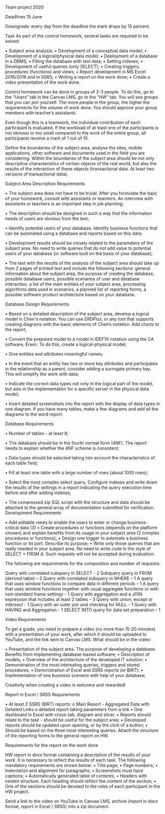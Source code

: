 Team project 2020
 
Deadlines
15 June
 
Downgrade: every day from the deadline the mark drops by 15 percent.
 
Task
As part of the control homework, several tasks are required to be solved:
 
•       Subject area analysis;
•       Development of a conceptual data model;
•       Development of a logical/physical data model;
•       Deployment of a database in a DBMS;
•       Filling the database with test data;
•       Setting indexes;
•       Development of useful queries (only SELECT);
•       Creating triggers, procedures (functions) and views;
•       Report development in MS Excel 2016/2019 and in SSRS;
•       Writing a report on the work done;
•       Create a video presentation of the work done.
 
Control homework can be done in groups of 2-3 people. To do this, go to the “Users” tab in the Canvas LMS, go to the “HW” tab. You will see groups that you can join yourself. The more people in the group, the higher the requirements for the volume of work done. You should approve your group members with teacher’s assistants.
 
Even though this is a teamwork, the individual contribution of each participant is evaluated. If the workload of at least one of the participants is not obvious or too small compared to the work of the entire group, all participants receive a mark of 1 out of 10.
 
Define the boundaries of the subject area, analyse the sites, mobile applications, other software and documents used in the field you are considering. Within the boundaries of the subject area should be not only descriptive characteristics of certain objects of the real world, but also the results of the interaction of these objects (transactional data. At least two versions of transactional data).
 
Subject Area Description Requirements
 
•	The subject area does not have to be trivial. After you formulate the topic of your homework, consult with assistants or teachers. An interview with assistants or teachers is an important step in job planning;
 
•	The description should be designed in such a way that the information needs of users are obvious from the text;
 
•	Identify potential users of your database. Identify business functions that can be automated using a database and reports based on this data;
 
•	Development results should be closely related to the parameters of the subject area. No need to write queries that do not add value to potential users of your database (or software built on the basis of your database);
 
•	The text with the results of the analysis of the subject area should take up from 2 pages of printed text and include the following sections: general information about the subject area, the purpose of creating the database, possible database users, possible scenarios of user and database interaction, a list of the main entities of your subject area, processing algorithms data used in scenarios, a planned list of reporting forms, a possible software product architecture based on your database.
 
Database Design Requirements
 
•	Based on a detailed description of the subject area, develop a logical model in Chen's notation. You can use ERDPlus, or any tool that supports creating diagrams with the basic elements of Chen’s notation. Add charts to the report;
 
•	Convert the prepared model to a model in IDEF1X notation using the CA software, Erwin. To do this, create a logical-physical model;
 
•	Give entities and attributes meaningful names;
 
•	In the event that an entity has two or more key attributes and participates in the relationship as a parent, consider adding a surrogate primary key. This will simplify the work with data;
 
•	Indicate the correct data types not only in the logical part of the model, but also in the implementation for a specific server in the physical data model;
 
•	Insert detailed screenshots into the report with the display of data types in one diagram. If you have many tables, make a few diagrams and add all the diagrams to the word report.
 
Database Requirements
 
•	Number of tables - at least 8;
 
•	The database should be in the fourth normal form (4NF). The report needs to explain whether the 4NF scheme is consistent;
 
•	Data types should be selected taking into account the characteristics of each table field;
 
•	Fill at least one table with a large number of rows (about 1000 rows);
 
•	Select the most complex select query. Configure indexes and write down the results of the settings in a report indicating the query execution time before and after adding indexes;
 
•	The compressed zip SQL script with the structure and data should be attached to the general array of documentation submitted for verification.
Development Requirements
 
•	Add editable views to enable the users to enter or change business-critical data (3)
•	Create procedures or functions (depends on the platform chosen) and explain benefits from its usage in your subject area (2 complex procedures or functions);
•	Design one trigger to automate a business function or its part. Describe its purpose;
•	Write only those queries that are really needed in your subject area. No need to write code in the style of SELECT * FROM A. Such requests will not be accepted during evaluation.
 
The following are requirements for the composition and number of requests:
 
Query with correlated subquery in SELECT - 2
Subquery query in FROM (derived table) – 2
Query with correlated subquery in WHERE – 1
A query that uses window functions to compare data in different periods – 1
A query that uses window functions together with usual aggregate functions or with non-standard frame settings - 1
Query with aggregation and a JOIN expression that includes at least 2 tables – 3
Query with union, except or intersect - 1
Query with an outer join and checking for NULL - 1
Query with HAVING and Aggregation - 1
SELECT INTO query for data set preparation – 1

Video Requirements
 
To get a grade, you need to prepare a video (no more than 15-20 minutes) with a presentation of your work, after which it should be uploaded to YouTube, and the link sent to Canvas LMS. What should be in the video:
 
•	Presentation of the subject area. The purpose of developing a database. Benefits from implementing database-based software;
•	Description of models;
•	Overview of the architecture of the developed IT solution;
•	Demonstration of the most interesting queries, triggers and stored procedures;
•	Demonstration of Excel and SSRS reports (or BIRT);
•	Implementation of one business scenario with help of your database;
 
Creativity when creating a video is welcome and rewarded!
 
Report in Excel / SRSS Requirements
 
•	At least 2 SSRS (BIRT) reports:
o	Main Report - Aggregated Data with Detailed Links
o	detailed report taking parameters from a link
•	One dashboard in Excel with cross-tab, diagram and slicer.
•	Reports should relate to the task - should be useful for the subject area;
•	Developed reports should be updated upon opening, or by the click of a button;
•	Should be based on the three most interesting queries.
Attach the structure of the reporting forms to the general report on HW.
 
Requirements for the report on the work done
 
HW report in docx format containing a description of the results of your work. It is necessary to reflect the results of each task. The following mandatory requirements are shown below:
•	Title page;
•	Page numbers;
•	Indentation and alignment for paragraphs;
•	Screenshots must have captions;
•	Automatically generated table of contents;
•	Headers with nested structure. Each heading should reflect the content of the section;
•	One of the sections should be devoted to the roles of each participant in the HW project.
 
Send a link to the video on YouTube in Canvas LMS, archive (report in docx format, report in Excel / SRSS) into a zip document.

